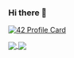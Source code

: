 ### Hi there 👋

[![42 Profile Card](https://1337-readme.vercel.app/api/profile?cursus=42&email=hide&login=yel-amri)](https://github.com/yel-amri/1337-readme)

<a href="https://github.com/Yoel-amri?tab=repositories">
  <img align="center" src="https://github-readme-stats.vercel.app/api/top-langs/?username=Yoel-amri&theme=dark"/>
</a>
<a href="https://github.com/Yoel-amri?tab=repositories">
 <img align="center" src="https://github-readme-stats.vercel.app/api?username=Yoel-amri&line_height=40&show_icons=true&theme=dark">
</a>

